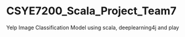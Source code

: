 # CSYE7200_Scala_Project_Team7
Yelp Image Classification Model
using scala, deeplearning4j and play
